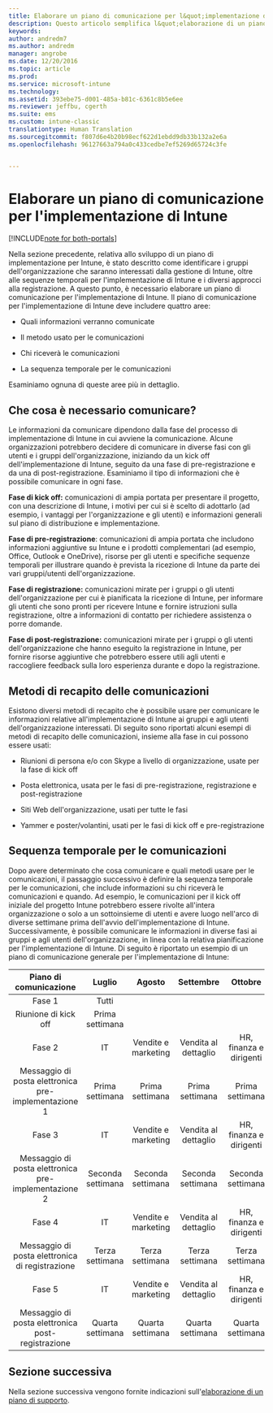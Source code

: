```yaml
---
title: Elaborare un piano di comunicazione per l&quot;implementazione di Intune | Documentazione Microsoft
description: Questo articolo semplifica l&quot;elaborazione di un piano di comunicazione per la progettazione e l&quot;implementazione di Microsoft Intune in configurazione solo cloud.
keywords: 
author: andredm7
ms.author: andredm
manager: angrobe
ms.date: 12/20/2016
ms.topic: article
ms.prod: 
ms.service: microsoft-intune
ms.technology: 
ms.assetid: 393ebe75-d001-485a-b81c-6361c8b5e6ee
ms.reviewer: jeffbu, cgerth
ms.suite: ems
ms.custom: intune-classic
translationtype: Human Translation
ms.sourcegitcommit: f807d6e4b20b98ecf622d1ebdd9db33b132a2e6a
ms.openlocfilehash: 96127663a794a0c433cedbe7ef5269d65724c3fe


---
```


# <a name="develop-an-intune-rollout-communication-plan"></a>Elaborare un piano di comunicazione per l'implementazione di Intune

[!INCLUDE[note for both-portals](../includes/note-for-both-portals.md)]

Nella sezione precedente, relativa allo sviluppo di un piano di implementazione per Intune, è stato descritto come identificare i gruppi dell'organizzazione che saranno interessati dalla gestione di Intune, oltre alle sequenze temporali per l'implementazione di Intune e i diversi approcci alla registrazione. A questo punto, è necessario elaborare un piano di comunicazione per l'implementazione di Intune. Il piano di comunicazione per l'implementazione di Intune deve includere quattro aree:

-   Quali informazioni verranno comunicate

-   Il metodo usato per le comunicazioni

-   Chi riceverà le comunicazioni

-   La sequenza temporale per le comunicazioni

Esaminiamo ognuna di queste aree più in dettaglio.

## <a name="what-needs-to-be-communicated"></a>Che cosa è necessario comunicare?

Le informazioni da comunicare dipendono dalla fase del processo di implementazione di Intune in cui avviene la comunicazione. Alcune organizzazioni potrebbero decidere di comunicare in diverse fasi con gli utenti e i gruppi dell'organizzazione, iniziando da un kick off dell'implementazione di Intune, seguito da una fase di pre-registrazione e da una di post-registrazione. Esaminiamo il tipo di informazioni che è possibile comunicare in ogni fase.

**Fase di kick off:** comunicazioni di ampia portata per presentare il progetto, con una descrizione di Intune, i motivi per cui si è scelto di adottarlo (ad esempio, i vantaggi per l'organizzazione e gli utenti) e informazioni generali sul piano di distribuzione e implementazione.

**Fase di pre-registrazione**: comunicazioni di ampia portata che includono informazioni aggiuntive su Intune e i prodotti complementari (ad esempio, Office, Outlook e OneDrive), risorse per gli utenti e specifiche sequenze temporali per illustrare quando è prevista la ricezione di Intune da parte dei vari gruppi/utenti dell'organizzazione.

**Fase di registrazione:** comunicazioni mirate per i gruppi o gli utenti dell'organizzazione per cui è pianificata la ricezione di Intune, per informare gli utenti che sono pronti per ricevere Intune e fornire istruzioni sulla registrazione, oltre a informazioni di contatto per richiedere assistenza o porre domande.

**Fase di post-registrazione:** comunicazioni mirate per i gruppi o gli utenti dell'organizzazione che hanno eseguito la registrazione in Intune, per fornire risorse aggiuntive che potrebbero essere utili agli utenti e raccogliere feedback sulla loro esperienza durante e dopo la registrazione.

## <a name="communication-delivery-methods"></a>Metodi di recapito delle comunicazioni

Esistono diversi metodi di recapito che è possibile usare per comunicare le informazioni relative all'implementazione di Intune ai gruppi e agli utenti dell'organizzazione interessati. Di seguito sono riportati alcuni esempi di metodi di recapito delle comunicazioni, insieme alla fase in cui possono essere usati:

-   Riunioni di persona e/o con Skype a livello di organizzazione, usate per la fase di kick off

-   Posta elettronica, usata per le fasi di pre-registrazione, registrazione e post-registrazione

-   Siti Web dell'organizzazione, usati per tutte le fasi

-   Yammer e poster/volantini, usati per le fasi di kick off e pre-registrazione

## <a name="communications-timeline"></a>Sequenza temporale per le comunicazioni

Dopo avere determinato che cosa comunicare e quali metodi usare per le comunicazioni, il passaggio successivo è definire la sequenza temporale per le comunicazioni, che include informazioni su chi riceverà le comunicazioni e quando. Ad esempio, le comunicazioni per il kick off iniziale del progetto Intune potrebbero essere rivolte all'intera organizzazione o solo a un sottoinsieme di utenti e avere luogo nell'arco di diverse settimane prima dell'avvio dell'implementazione di Intune. Successivamente, è possibile comunicare le informazioni in diverse fasi ai gruppi e agli utenti dell'organizzazione, in linea con la relativa pianificazione per l'implementazione di Intune. Di seguito è riportato un esempio di un piano di comunicazione generale per l'implementazione di Intune:

  | **Piano di comunicazione** | **Luglio** | **Agosto** | **Settembre** | **Ottobre** |
|:---:|:---:|:---:|:---:|:---:|
| Fase 1  | Tutti |  |  |  |                                                         
| Riunione di kick off | Prima settimana |  |  |  |                                                         
| Fase 2 | IT | Vendite e marketing | Vendita al dettaglio | HR, finanza e dirigenti |
| Messaggio di posta elettronica pre-implementazione 1 | Prima settimana | Prima settimana | Prima settimana | Prima settimana |
| Fase 3 | IT | Vendite e marketing | Vendita al dettaglio | HR, finanza e dirigenti |
| Messaggio di posta elettronica pre-implementazione 2 | Seconda settimana | Seconda settimana | Seconda settimana | Seconda settimana |
| Fase 4 | IT | Vendite e marketing | Vendita al dettaglio | HR, finanza e dirigenti |
| Messaggio di posta elettronica di registrazione | Terza settimana | Terza settimana | Terza settimana | Terza settimana |
| Fase 5 | IT | Vendite e marketing | Vendita al dettaglio | HR, finanza e dirigenti |
| Messaggio di posta elettronica post-registrazione | Quarta settimana | Quarta settimana | Quarta settimana | Quarta settimana |

## <a name="next-section"></a>Sezione successiva

Nella sezione successiva vengono fornite indicazioni sull'[elaborazione di un piano di supporto](section-6-develop-a-support-plan.md).



<!--HONumber=Dec16_HO5-->


